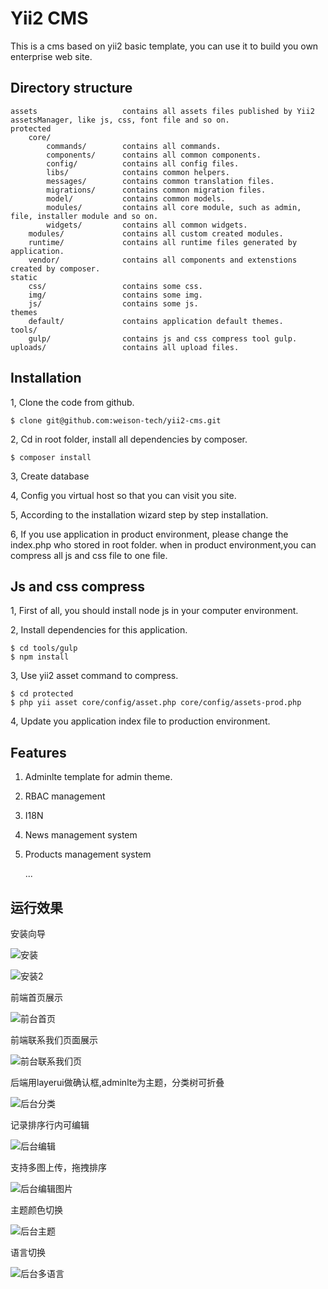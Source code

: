 Yii2 CMS
===================================
This is a cms based on yii2 basic template, you can use it to build you own enterprise web site.



Directory structure
--------

```
assets                   contains all assets files published by Yii2 assetsManager, like js, css, font file and so on.    
protected
    core/
        commands/        contains all commands.
        components/      contains all common components.
        config/          contains all config files.
        libs/            contains common helpers.
        messages/        contains common translation files.
        migrations/      contains common migration files.
        model/           contains common models.
        modules/         contains all core module, such as admin, file, installer module and so on.
        widgets/         contains all common widgets.
    modules/             contains all custom created modules.
    runtime/             contains all runtime files generated by application.
    vendor/              contains all components and extenstions created by composer.
static                        
    css/                 contains some css.
    img/                 contains some img.
    js/                  contains some js.
themes                   
    default/             contains application default themes.
tools/                  
    gulp/                contains js and css compress tool gulp.
uploads/                 contains all upload files.
```

Installation
--------
1, Clone the code from github.
```
$ clone git@github.com:weison-tech/yii2-cms.git
```
2, Cd in root folder, install all dependencies by composer.
```
$ composer install
```
3, Create database

4, Config you virtual host so that you can visit you site.

5, According to the installation wizard step by step installation.

6, If you use application in product environment, please change the index.php who stored in root folder.
when in product environment,you can compress all js and css file to one file.

Js and css compress
-------
1, First of all, you should install node js in your computer environment.

2, Install dependencies for this application.
```
$ cd tools/gulp
$ npm install
```
3, Use yii2 asset command to compress.
```
$ cd protected
$ php yii asset core/config/asset.php core/config/assets-prod.php
```
4, Update you application index file to production environment.



Features
-------

1. Adminlte template for admin theme. 
2. RBAC management
3. I18N
4. News management system
5. Products management system

    ...


运行效果
---------
安装向导

![安装](docs/install.png)

![安装2](docs/install2.png)

前端首页展示

![前台首页](docs/home.png)

前端联系我们页面展示

![前台联系我们页](docs/contact.png)

后端用layerui做确认框,adminlte为主题，分类树可折叠

![后台分类](docs/category.png)

记录排序行内可编辑

![后台编辑](docs/editable.png)

支持多图上传，拖拽排序

![后台编辑图片](docs/sort.png)

主题颜色切换

![后台主题](docs/theme.png)

语言切换

![后台多语言](docs/l18n.png)
